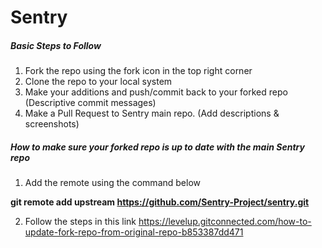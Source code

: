 # Sentry


##### Basic Steps to Follow

1. Fork the repo using the fork icon in the top right corner
2. Clone the repo to your local system
3. Make your additions and push/commit back to your forked repo (Descriptive commit messages)
4. Make a Pull Request to Sentry main repo. (Add descriptions & screenshots)

##### How to make sure your forked repo is up to date with the main Sentry repo
1. Add the remote using the command below

<strong> git remote add upstream https://github.com/Sentry-Project/sentry.git</strong>

2. Follow the steps in this link https://levelup.gitconnected.com/how-to-update-fork-repo-from-original-repo-b853387dd471 
